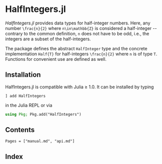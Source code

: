 # HalfIntegers.jl

*HalfIntegers.jl* provides data types for half-integer numbers. Here, any number ``\frac{n}{2}`` where ``n\in\mathbb{Z}`` is considered a half-integer -- contrary to the common definition, ``n`` does not have to be odd, i.e., the integers are a subset of the half-integers.

The package defines the abstract `HalfInteger` type and the concrete implementation `Half{T}` for half-integers ``\frac{n}{2}`` where ``n`` is of type `T`.
Functions for convenient use are defined as well.

## Installation

HalfIntegers.jl is compatible with Julia ≥ 1.0.
It can be installed by typing
```
] add HalfIntegers
```
in the Julia REPL or via
```julia
using Pkg; Pkg.add("HalfIntegers")
```

## Contents

```@contents
Pages = ["manual.md", "api.md"]
```

## Index

```@index
```
